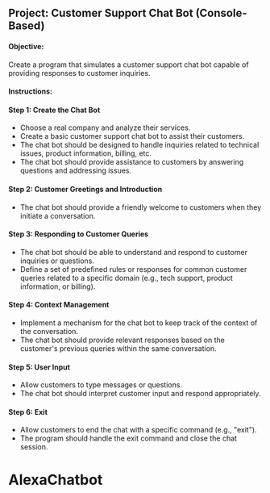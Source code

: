 ## Project: Customer Support Chat Bot (Console-Based)

#### Objective:

Create a program that simulates a customer support chat bot capable of providing responses to customer inquiries.

#### Instructions:

#### Step 1: Create the Chat Bot

  -	Choose a real company and analyze their services.
  -	Create a basic customer support chat bot to assist their customers. 
  -	The chat bot should be designed to handle inquiries related to technical issues, product information, billing, etc.
  -	The chat bot should provide assistance to customers by answering questions and addressing issues.

#### Step 2: Customer Greetings and Introduction

  -	The chat bot should provide a friendly welcome to customers when they initiate a conversation.

#### Step 3: Responding to Customer Queries

  -	The chat bot should be able to understand and respond to customer inquiries or questions.
  -	Define a set of predefined rules or responses for common customer queries related to a specific domain (e.g., tech support, product information, or billing).

#### Step 4: Context Management

  -	Implement a mechanism for the chat bot to keep track of the context of the conversation.
  -	The chat bot should provide relevant responses based on the customer's previous queries within the same conversation.

#### Step 5: User Input

  -	Allow customers to type messages or questions.
  -	The chat bot should interpret customer input and respond appropriately.

#### Step 6: Exit

  -	Allow customers to end the chat with a specific command (e.g., "exit").
  -	The program should handle the exit command and close the chat session.
# AlexaChatbot
